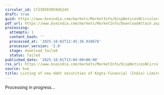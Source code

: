 ```yaml
---
circular_id: 1f238503059db24d
draft: true
guid: https://www.bseindia.com/markets/MarketInfo/DispNoticesNCirculars.aspx?Noticeid={4F8983B8-0E75-4C38-B45E-DC2B61B8D8AD}&noticeno=20251001-62&dt=10/01/2025&icount=62&totcount=83&flag=0
pdf_url: https://www.bseindia.com/markets/MarketInfo/DownloadAttach.aspx?id=20251001-62&attachedId=
processing:
  attempts: 1
  content_hash: ''
  processed_at: '2025-10-02T12:45:36.910676'
  processor_version: '2.0'
  stage: download_failed
  status: failed
published_date: '2025-10-01T13:04:00+00:00'
rss_url: https://www.bseindia.com/markets/MarketInfo/DispNoticesNCirculars.aspx?Noticeid={4F8983B8-0E75-4C38-B45E-DC2B61B8D8AD}&noticeno=20251001-62&dt=10/01/2025&icount=62&totcount=83&flag=0
source: bse
title: Listing of new debt securities of Kogta Financial (India) Limited
---
```


Processing in progress...